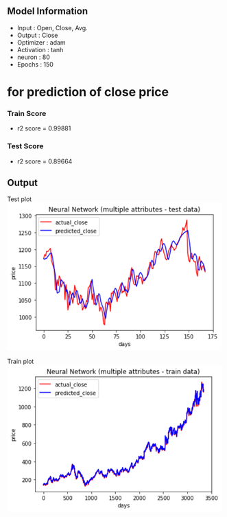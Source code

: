## Model Information

* Input : Open, Close, Avg.
* Output : Close
* Optimizer : adam
* Activation : tanh
* neuron : 80
* Epochs : 150

# for prediction of close price
### Train Score
* r2 score = 0.99881

### Test Score
* r2 score = 0.89664

## Output
Test plot  
<img src="https://github.com/stock-price-project/stock_price_prediction/blob/master/model/final_model_pred_close/output_test.png" width ="500px">

Train plot  
<img src="https://github.com/stock-price-project/stock_price_prediction/blob/master/model/final_model_pred_close/output_train.png" width ="500px">
